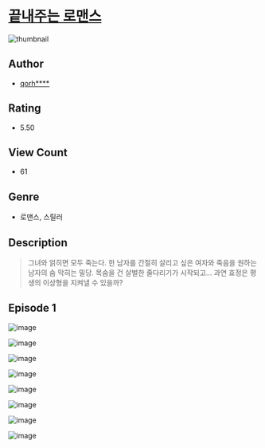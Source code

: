 # [끝내주는 로맨스](https://comic.naver.com/challenge/list?titleId=811293)
![thumbnail](https://image-comic.pstatic.net/user_contents_data/challenge_comic/2023/05/25/355598/upload_3907265629261281122_480x623.jpeg)

## Author
- [qorh****](https://comic.naver.com/artistTitle?id=355598)

## Rating
- 5.50

## View Count
- 61

## Genre
- 로맨스, 스릴러

## Description
> 그녀와 얽히면 모두 죽는다. 한 남자를 간절히 살리고 싶은 여자와 죽음을 원하는 남자의 숨 막히는 밀당. 목숨을 건 살벌한 줄다리기가 시작되고… 과연 효정은 평생의 이상형을 지켜낼 수 있을까?


## Episode 1
![image](https://image-comic.pstatic.net/user_contents_data/challenge_comic/2023/05/25/355598/upload_3762020138131731555.jpeg)

![image](https://image-comic.pstatic.net/user_contents_data/challenge_comic/2023/05/25/355598/upload_7234297435968057908.jpeg)

![image](https://image-comic.pstatic.net/user_contents_data/challenge_comic/2023/05/25/355598/upload_7075779753582933815.jpeg)

![image](https://image-comic.pstatic.net/user_contents_data/challenge_comic/2023/05/25/355598/upload_7161114168764149817.jpeg)

![image](https://image-comic.pstatic.net/user_contents_data/challenge_comic/2023/05/25/355598/upload_4120852175376298549.jpeg)

![image](https://image-comic.pstatic.net/user_contents_data/challenge_comic/2023/05/25/355598/upload_3616447900355473505.jpeg)

![image](https://image-comic.pstatic.net/user_contents_data/challenge_comic/2023/05/25/355598/upload_3691036771285808945.jpeg)

![image](https://image-comic.pstatic.net/user_contents_data/challenge_comic/2023/05/25/355598/upload_4121700095523972405.jpeg)
